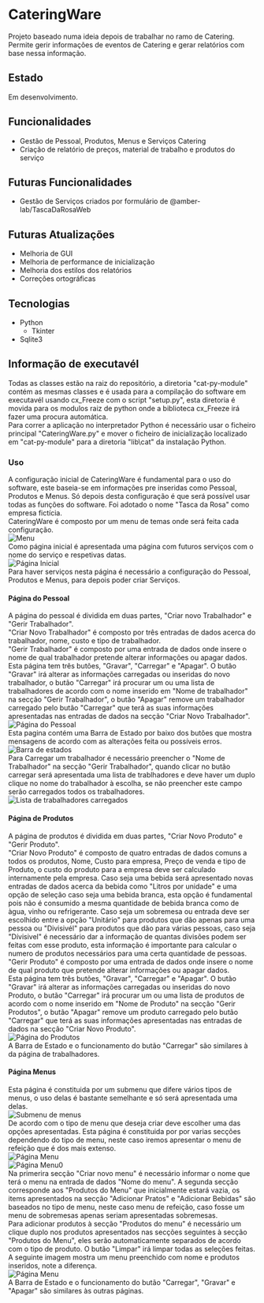 # CateringWare
Projeto baseado numa ideia depois de trabalhar no ramo de Catering.\
Permite gerir informações de eventos de Catering e gerar relatórios com base nessa informação.

## Estado
Em desenvolvimento.

## Funcionalidades
- Gestão de Pessoal, Produtos, Menus e Serviços Catering
- Criação de relatório de preços, material de trabalho e produtos do serviço

## Futuras Funcionalidades
- Gestão de Serviços criados por formulário de @amber-lab/TascaDaRosaWeb

## Futuras Atualizações
- Melhoria de GUI
- Melhoria de performance de inicialização
- Melhoria dos estilos dos relatórios
- Correções ortográficas

## Tecnologias
- Python
	- Tkinter
- Sqlite3

## Informação de executavél
Todas as classes estão na raiz do repositório, a diretoria "cat-py-module" contém as mesmas classes e é usada para a compilação do software em executavél usando cx_Freeze com o script "setup.py", esta diretoria é movida para os modulos raiz de python onde a biblioteca cx_Freeze irá fazer uma procura automática.\
Para correr a aplicação no interpretador Python é necessário usar o ficheiro principal "CateringWare.py" e mover o ficheiro de inicialização localizado em "cat-py-module" para a diretoria "lib\cat" da instalação Python.

### Uso
A configuração inicial de CateringWare é fundamental para o uso do software, este baseia-se em informações pre inseridas como Pessoal, Produtos e Menus. Só depois desta configuração é que será possível usar todas as funções do software. Foi adotado o nome "Tasca da Rosa" como empresa fictícia.\
CateringWare é composto por um menu de temas onde será feita cada configuração.\
![Menu](./apresentação/menu.png)\
Como página inicial é apresentada uma página com futuros serviços com o nome do serviço e respetivas datas.\
![Página Inicial](./apresentação/pagina_inicial.png)\
Para haver serviços nesta página é necessário a configuração do Pessoal, Produtos e Menus, para depois poder criar Serviços.

#### Página do Pessoal
A página do pessoal é dividida em duas partes, "Criar novo Trabalhador" e "Gerir Trabalhador".\
"Criar Novo Trabalhador" é composto por três entradas de dados acerca do trabalhador, nome, custo e tipo de trabalhador.\
"Gerir Trabalhador" é composto por uma entrada de dados onde insere o nome de qual trabalhador pretende alterar informações ou apagar dados.\
Esta página tem três butões, "Gravar", "Carregar" e "Apagar". O butão "Gravar" irá alterar as informações carregadas ou inseridas do novo trabalhador, o butão "Carregar" irá procurar um ou uma lista de trabalhadores de acordo com o nome inserido em "Nome de trabalhador" na secção "Gerir Trabalhador", o butão "Apagar" remove um trabalhador carregado pelo butão "Carregar" que terá as suas informações apresentadas nas entradas de dados na secção "Criar Novo Trabalhador".\
![Página do Pessoal](./apresentação/pagina_pessoal.png)\
Esta pagina contém uma Barra de Estado por baixo dos butões que mostra mensagens de acordo com as alterações feita ou possíveis erros.\
![Barra de estados](./apresentação/barra_estados_pessoal.png)\
Para Carregar um trabalhador é necessário preencher o "Nome de Trabalhador" na secção "Gerir Trabalhador", quando clicar no butão carregar será apresentada uma lista de trablhadores e deve haver um duplo clique no nome do trabalhador à escolha, se não preencher este campo serão carregados todos os trabalhadores.\
![Lista de trabalhadores carregados](./apresentação/lista_trabalhadores.png)

#### Página de Produtos
A página de produtos é dividida em duas partes, "Criar Novo Produto" e "Gerir Produto".\
"Criar Novo Produto" é composto de quatro entradas de dados comuns a todos os produtos, Nome, Custo para empresa, Preço de venda e tipo de Produto, o custo do produto para a empresa deve ser calculado internamente pela empresa. Caso seja uma bebida será apresentado novas entradas de dados acerca da bebida como "Litros por unidade" e uma opção de seleção caso seja uma bebida branca, esta opção é fundamental pois não é consumido a mesma quantidade de bebida branca como de àgua, vinho ou refrigerante. Caso seja um sobremesa ou entrada deve ser escolhido entre a opção "Unitário" para produtos que dão apenas para uma pessoa ou "Divisivél" para produtos que dão para várias pessoas, caso seja "Dívisivel" é necessário dar a informação de quantas divisões podem ser feitas com esse produto, esta informação é importante para calcular o numero de produtos necessários para uma certa quantidade de pessoas.\
"Gerir Produto" é composto por uma entrada de dados onde insere o nome de qual produto que pretende alterar informações ou apagar dados.\
Esta página tem três butões, "Gravar", "Carregar" e "Apagar". O butão "Gravar" irá alterar as informações carregadas ou inseridas do novo Produto, o butão "Carregar" irá procurar um ou uma lista de produtos de acordo com o nome inserido em "Nome de Produto" na secção "Gerir Produtos", o butão "Apagar" remove um produto carregado pelo butão "Carregar" que terá as suas informações apresentadas nas entradas de dados na secção "Criar Novo Produto".\
![Página do Produtos](./apresentação/pagina_produtos.png)\
A Barra de Estado e o funcionamento do butão "Carregar" são similares à da página de trabalhadores.

#### Página Menus

Esta página é constituida por um submenu que difere vários tipos de menus, o uso delas é bastante semelhante e só será apresentada uma delas.\
![Submenu de menus](./apresentação/submenu_menus.png)\
De acordo com o tipo de menu que deseja criar deve escolher uma das opções apresentadas. Esta página é constituida por por varias secções dependendo do tipo de menu, neste caso iremos apresentar o menu de refeição que é dos mais extenso.\
![Página Menu](./apresentação/pagina_menu1.png)\
![Página Menu0](./apresentação/pagina_menu2.png)\
Na primerira secção "Criar novo menu" é necessário informar o nome que terá o menu na entrada de dados "Nome do menu". A segunda secção corresponde aos "Produtos do Menu" que inicialmente estará vazia, os items apresentados na secção "Adicionar Pratos" e "Adicionar Bebidas" são baseados no tipo de menu, neste caso menu de refeição, caso fosse um menu de sobremesas apenas seriam apresentadas sobremesas.\
Para adicionar produtos à secção "Produtos do menu" é necessário um clique duplo nos produtos apresentados nas secções seguintes à secção "Produtos do Menu", eles serão automaticamente separados de acordo com o tipo de produto. O butão "Limpar" irá limpar todas as seleções feitas.\
A seguinte imagem mostra um menu preenchido com nome e produtos inseridos, note a diferença.\
![Página Menu](./apresentação/pagina_menu_preenchida.png)\
A Barra de Estado e o funcionamento do butão "Carregar", "Gravar" e "Apagar" são similares às outras páginas.
